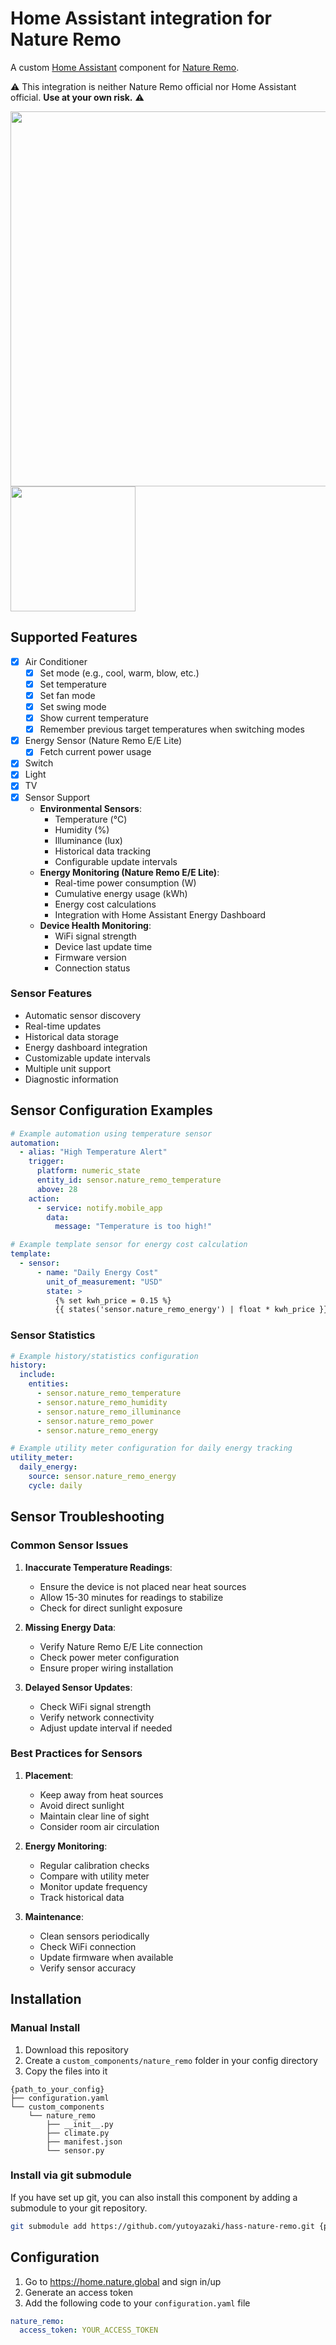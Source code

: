 
# Home Assistant integration for Nature Remo

A custom [Home Assistant](https://www.home-assistant.io) component for [Nature Remo](https://en.nature.global/en/).

⚠️ This integration is neither Nature Remo official nor Home Assistant official. **Use at your own risk.** ⚠️

<img src="./assets/screenshot_1.png" width="600"><img src="./assets/screenshot_2.png" width="200">

## Supported Features

- [x] Air Conditioner
  - [x] Set mode (e.g., cool, warm, blow, etc.)
  - [x] Set temperature
  - [x] Set fan mode
  - [x] Set swing mode
  - [x] Show current temperature
  - [x] Remember previous target temperatures when switching modes
- [x] Energy Sensor (Nature Remo E/E Lite)
  - [x] Fetch current power usage
- [x] Switch
- [x] Light
- [x] TV
- [x] Sensor Support
  - **Environmental Sensors**:
    - Temperature (°C)
    - Humidity (%)
    - Illuminance (lux)
    - Historical data tracking
    - Configurable update intervals
  - **Energy Monitoring (Nature Remo E/E Lite)**:
    - Real-time power consumption (W)
    - Cumulative energy usage (kWh)
    - Energy cost calculations
    - Integration with Home Assistant Energy Dashboard
  - **Device Health Monitoring**:
    - WiFi signal strength
    - Device last update time
    - Firmware version
    - Connection status

### Sensor Features

- Automatic sensor discovery
- Real-time updates
- Historical data storage
- Energy dashboard integration
- Customizable update intervals
- Multiple unit support
- Diagnostic information

## Sensor Configuration Examples

```yaml
# Example automation using temperature sensor
automation:
  - alias: "High Temperature Alert"
    trigger:
      platform: numeric_state
      entity_id: sensor.nature_remo_temperature
      above: 28
    action:
      - service: notify.mobile_app
        data:
          message: "Temperature is too high!"

# Example template sensor for energy cost calculation
template:
  - sensor:
      - name: "Daily Energy Cost"
        unit_of_measurement: "USD"
        state: >
          {% set kwh_price = 0.15 %}
          {{ states('sensor.nature_remo_energy') | float * kwh_price }}
```

### Sensor Statistics

```yaml
# Example history/statistics configuration
history:
  include:
    entities:
      - sensor.nature_remo_temperature
      - sensor.nature_remo_humidity
      - sensor.nature_remo_illuminance
      - sensor.nature_remo_power
      - sensor.nature_remo_energy

# Example utility meter configuration for daily energy tracking
utility_meter:
  daily_energy:
    source: sensor.nature_remo_energy
    cycle: daily
```

## Sensor Troubleshooting

### Common Sensor Issues

1. **Inaccurate Temperature Readings**:
   - Ensure the device is not placed near heat sources
   - Allow 15-30 minutes for readings to stabilize
   - Check for direct sunlight exposure

2. **Missing Energy Data**:
   - Verify Nature Remo E/E Lite connection
   - Check power meter configuration
   - Ensure proper wiring installation

3. **Delayed Sensor Updates**:
   - Check WiFi signal strength
   - Verify network connectivity
   - Adjust update interval if needed

### Best Practices for Sensors

1. **Placement**:
   - Keep away from heat sources
   - Avoid direct sunlight
   - Maintain clear line of sight
   - Consider room air circulation

2. **Energy Monitoring**:
   - Regular calibration checks
   - Compare with utility meter
   - Monitor update frequency
   - Track historical data

3. **Maintenance**:
   - Clean sensors periodically
   - Check WiFi connection
   - Update firmware when available
   - Verify sensor accuracy

## Installation

### Manual Install

1. Download this repository
2. Create a `custom_components/nature_remo` folder in your config directory
3. Copy the files into it

```
{path_to_your_config}
├── configuration.yaml
└── custom_components
    └── nature_remo
        ├── __init__.py
        ├── climate.py
        ├── manifest.json
        └── sensor.py
```

### Install via git submodule

If you have set up git, you can also install this component by adding a submodule to your git repository.

```sh
git submodule add https://github.com/yutoyazaki/hass-nature-remo.git {path_to_custom_component}/nature_remo
```

## Configuration

1. Go to https://home.nature.global and sign in/up
2. Generate an access token
3. Add the following code to your `configuration.yaml` file

```yaml
nature_remo:
  access_token: YOUR_ACCESS_TOKEN
```
